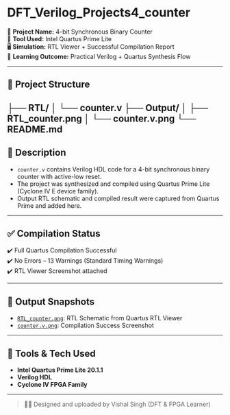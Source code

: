 # DFT_Verilog_Projects4_counter

📌 **Project Name:** 4-bit Synchronous Binary Counter  
📁 **Tool Used:** Intel Quartus Prime Lite  
🖥️ **Simulation:** RTL Viewer + Successful Compilation Report  
🧠 **Learning Outcome:** Practical Verilog + Quartus Synthesis Flow

---

## 📁 Project Structure
├── RTL/
│   └── counter.v
├── Output/
│   ├── RTL_counter.png
│   └── counter.v.png
└── README.md
---

## 🔧 Description

- `counter.v` contains Verilog HDL code for a 4-bit synchronous binary counter with active-low reset.
- The project was synthesized and compiled using Quartus Prime Lite (Cyclone IV E device family).
- Output RTL schematic and compiled result were captured from Quartus Prime and added here.

---

## ✅ Compilation Status

✔️ Full Quartus Compilation Successful  
✔️ No Errors – 13 Warnings (Standard Timing Warnings)  
✔️ RTL Viewer Screenshot attached  

---

## 📸 Output Snapshots

- [`RTL_counter.png`](Output/RTL_counter.png): RTL Schematic from Quartus RTL Viewer  
- [`counter.v.png`](Output/counter.v.png): Compilation Success Screenshot

---

## 🔗 Tools & Tech Used

- **Intel Quartus Prime Lite 20.1.1**
- **Verilog HDL**
- **Cyclone IV FPGA Family**

---

> 👨‍💻 Designed and uploaded by Vishal Singh (DFT & FPGA Learner)
